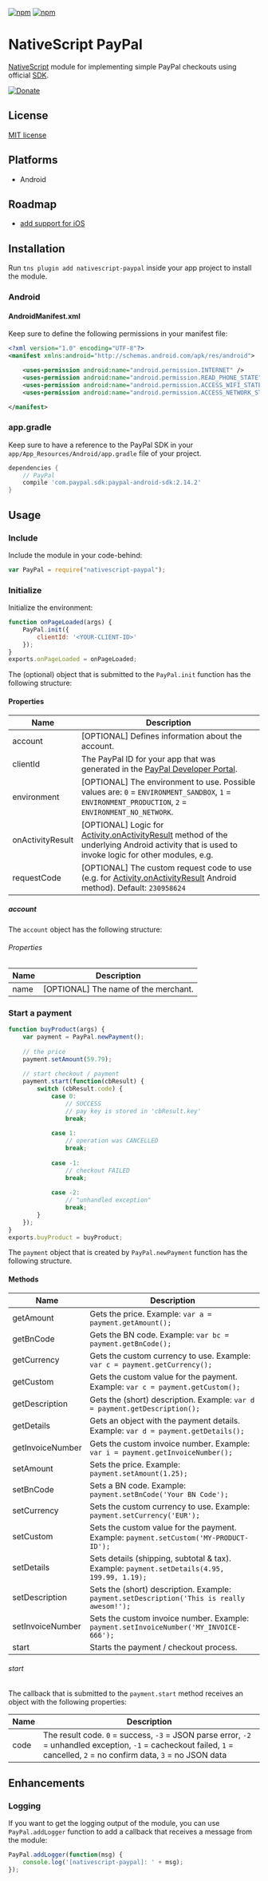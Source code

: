 [![npm](https://img.shields.io/npm/v/nativescript-paypal.svg)](https://www.npmjs.com/package/nativescript-paypal)
[![npm](https://img.shields.io/npm/dt/nativescript-paypal.svg?label=npm%20downloads)](https://www.npmjs.com/package/nativescript-paypal)

# NativeScript PayPal

[NativeScript](https://www.nativescript.org/) module for implementing simple PayPal checkouts using official  [SDK](https://developer.paypal.com/docs/integration/mobile/mobile-sdk-overview/).

[![Donate](https://img.shields.io/badge/Donate-PayPal-green.svg)](https://www.paypal.com/cgi-bin/webscr?cmd=_s-xclick&hosted_button_id=R3YXF4NEV9AAL)

## License

[MIT license](https://raw.githubusercontent.com/mkloubert/nativescript-paypal/master/LICENSE)

## Platforms

* Android

## Roadmap

* [add support for iOS](https://github.com/mkloubert/nativescript-paypal/issues/1)

## Installation

Run `tns plugin add nativescript-paypal` inside your app project to install the module.

### Android

#### AndroidManifest.xml

Keep sure to define the following permissions in your manifest file:

```xml
<?xml version="1.0" encoding="UTF-8"?>
<manifest xmlns:android="http://schemas.android.com/apk/res/android">

    <uses-permission android:name="android.permission.INTERNET" />
    <uses-permission android:name="android.permission.READ_PHONE_STATE" />
    <uses-permission android:name="android.permission.ACCESS_WIFI_STATE"/>
    <uses-permission android:name="android.permission.ACCESS_NETWORK_STATE"/>

</manifest>
```

### app.gradle

Keep sure to have a reference to the PayPal SDK in your `app/App_Resources/Android/app.gradle` file of your project.

```gradle
dependencies {
    // PayPal
    compile 'com.paypal.sdk:paypal-android-sdk:2.14.2'
}
```

## Usage

### Include

Include the module in your code-behind:

```javascript
var PayPal = require("nativescript-paypal");
```

### Initialize

Initialize the environment:

```javascript
function onPageLoaded(args) {
    PayPal.init({
        clientId: '<YOUR-CLIENT-ID>'
    });
}
exports.onPageLoaded = onPageLoaded;
```

The (optional) object that is submitted to the `PayPal.init` function has the following structure:

#### Properties

| Name  | Description  |
| ----- | ----------- |
| account | [OPTIONAL] Defines information about the account. |
| clientId  | The PayPal ID for your app that was generated in the [PayPal Developer Portal](https://www.paypal-apps.com/user/my-account/applications).  |
| environment  | [OPTIONAL] The environment to use. Possible values are: `0` = `ENVIRONMENT_SANDBOX`, `1` = `ENVIRONMENT_PRODUCTION`, `2` = `ENVIRONMENT_NO_NETWORK`.  |
| onActivityResult  | [OPTIONAL] Logic for [Activity.onActivityResult](http://developer.android.com/reference/android/app/Activity.html#onActivityResult%28int,%20int,%20android.content.Intent%29) method of the underlying Android activity that is used to invoke logic for other modules, e.g. |
| requestCode  | [OPTIONAL] The custom request code to use (e.g. for [Activity.onActivityResult](http://developer.android.com/reference/android/app/Activity.html#onActivityResult%28int,%20int,%20android.content.Intent%29) Android method). Default: `230958624`  |

##### account

The `account` object has the following structure:

###### Properties

| Name  | Description  |
| ----- | ----------- |
| name | [OPTIONAL] The name of the merchant. |

### Start a payment

```javascript
function buyProduct(args) {
    var payment = PayPal.newPayment();
    
    // the price
    payment.setAmount(59.79);
    
    // start checkout / payment
    payment.start(function(cbResult) {
        switch (cbResult.code) {
            case 0:
                // SUCCESS
                // pay key is stored in 'cbResult.key'
                break;
                
            case 1:
                // operation was CANCELLED
                break;
                
            case -1:
                // checkout FAILED
                break;
                
            case -2:
                // "unhandled exception"
                break;
        }
    });
}
exports.buyProduct = buyProduct;
```

The `payment` object that is created by `PayPal.newPayment` function has the following structure.

#### Methods

| Name  | Description  |
| ----- | ----------- |
| getAmount | Gets the price. Example: `var a = payment.getAmount();` |
| getBnCode | Gets the BN code. Example: `var bc = payment.getBnCode();` |
| getCurrency | Gets the custom currency to use. Example: `var c = payment.getCurrency();` |
| getCustom | Gets the custom value for the payment. Example: `var c = payment.getCustom();` |
| getDescription | Gets the (short) description. Example: `var d = payment.getDescription();` |
| getDetails | Gets an object with the payment details. Example: `var d = payment.getDetails();` |
| getInvoiceNumber | Gets the custom invoice number. Example: `var i = payment.getInvoiceNumber();` |
| setAmount | Sets the price. Example: `payment.setAmount(1.25);` |
| setBnCode | Sets a BN code. Example: `payment.setBnCode('Your BN Code');` |
| setCurrency | Sets the custom currency to use. Example: `payment.setCurrency('EUR');` |
| setCustom | Sets the custom value for the payment. Example: `payment.setCustom('MY-PRODUCT-ID');` |
| setDetails | Sets details (shipping, subtotal & tax). Example: `payment.setDetails(4.95, 199.99, 1.19);` |
| setDescription | Sets the (short) description. Example: `payment.setDescription('This is really awesom!');` |
| setInvoiceNumber | Sets the custom invoice number. Example: `payment.setInvoiceNumber('MY_INVOICE-666');` |
| start | Starts the payment / checkout process. |

###### start

The callback that is submitted to the `payment.start` method receives an object with the following properties:

| Name  | Description  |
| ----- | ----------- |
| code | The result code. `0` = success, `-3` = JSON parse error, `-2` = unhandled exception, `-1` = cacheckout failed, `1` = cancelled, `2` = no confirm data, `3` = no JSON data |

## Enhancements

### Logging

If you want to get the logging output of the module, you can use `PayPal.addLogger` function to add a callback that receives a message from the module:

```javascript
PayPal.addLogger(function(msg) {
    console.log('[nativescript-paypal]: ' + msg);
});
```
